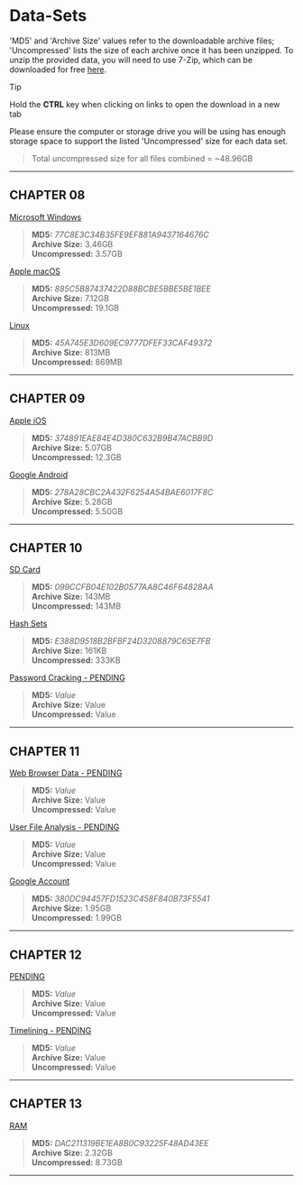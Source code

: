 # Data-Sets

'MD5' and 'Archive Size' values refer to the downloadable archive files; 'Uncompressed' lists the size of each archive once
it has been unzipped. To unzip the provided data, you will need to use 7-Zip, which can be downloaded for free [here](https://7-zip.org/download.html).

> [!TIP]
> Hold the **CTRL** key when clicking on links to open the download in a new tab

Please ensure the computer or storage drive you will be using has enough storage space to support the listed 'Uncompressed'
size for each data set.

> Total uncompressed size for all files combined = ~48.96GB 

---
## CHAPTER 08

[Microsoft Windows](https://drive.usercontent.google.com/download?id=1ib5dMcT3aAkF6OOVad7u_hNilTEHi5Au&export=download)
> **MD5:** *77C8E3C34B35FE9EF881A9437164676C* <br> **Archive Size:** 3.46GB <br> **Uncompressed:** 3.57GB

[Apple macOS](https://drive.usercontent.google.com/download?id=1rNSwXCvI_ZLVrKS_uT8CWWtJWuw9CKlm&export=download)
> **MD5:** *885C5B87437422D88BCBE5BBE5BE1BEE* <br> **Archive Size:** 7.12GB <br> **Uncompressed:** 19.1GB

[Linux](https://drive.usercontent.google.com/download?id=1VGjde36DEXgWqJR42XPt5yswDSd3eMSe&export=download)
> **MD5:** *45A745E3D609EC9777DFEF33CAF49372* <br> **Archive Size:** 813MB <br> **Uncompressed:** 869MB

---
## CHAPTER 09

[Apple iOS](https://drive.usercontent.google.com/download?id=1nvBALZFIb4g06vHQb5LBz9h31SjL6vXY&export=download)
> **MD5:** *374891EAE84E4D380C632B9B47ACBB9D* <br> **Archive Size:** 5.07GB <br> **Uncompressed:** 12.3GB

[Google Android](https://drive.usercontent.google.com/download?id=1g4LO6d4iH7v2ObBc3u4uoE2h8Zxe2sOZ&export=download)
> **MD5:** *278A28CBC2A432F6254A54BAE6017F8C* <br> **Archive Size:** 5.28GB <br> **Uncompressed:** 5.50GB

---
## CHAPTER 10

[SD Card](https://drive.usercontent.google.com/download?id=1pzSjA-O_xtwSzIHKgLZ535udZyzIMuuP&export=download)
> **MD5:** *099CCFB04E102B0577AA8C46F64828AA* <br> **Archive Size:** 143MB <br> **Uncompressed:** 143MB

[Hash Sets](https://drive.usercontent.google.com/uc?id=1J6HAqAMYreTsqmKKqO-fMBozZrAyzgM6&export=download)
> **MD5:** *E388D9518B2BFBF24D3208879C65E7FB* <br> **Archive Size:** 161KB <br> **Uncompressed:** 333KB

[Password Cracking - PENDING]()
> **MD5:** *Value* <br> **Archive Size:** Value <br> **Uncompressed:** Value

---
## CHAPTER 11

[Web Browser Data - PENDING]()
> **MD5:** *Value* <br> **Archive Size:** Value <br> **Uncompressed:** Value

[User File Analysis - PENDING]()
> **MD5:** *Value* <br> **Archive Size:** Value <br> **Uncompressed:** Value

[Google Account](https://drive.usercontent.google.com/download?id=12MN3kgAQoQ8xLkzJ3vh-RGyUcSsyHOR2&export=download)
> **MD5:** *380DC94457FD1523C458F840B73F5541* <br> **Archive Size:** 1.95GB <br> **Uncompressed:** 1.99GB

---
## CHAPTER 12

[PENDING]()
> **MD5:** *Value* <br> **Archive Size:** Value <br> **Uncompressed:** Value

[Timelining - PENDING]()
> **MD5:** *Value* <br> **Archive Size:** Value <br> **Uncompressed:** Value

---
## CHAPTER 13

[RAM](https://drive.usercontent.google.com/download?id=1MpVj6bY86FP_chN39Vu6IoYq8ocF2rJX&export=download)
> **MD5:** *DAC211319BE1EA8B0C93225F48AD43EE* <br> **Archive Size:** 2.32GB <br> **Uncompressed:** 8.73GB

---
